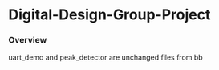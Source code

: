 # Digital-Design-Group-Project


### Overview
uart_demo and peak_detector are unchanged files from bb 
